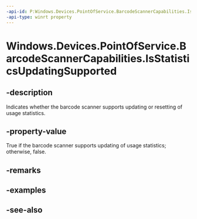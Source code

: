 ----api-id: P:Windows.Devices.PointOfService.BarcodeScannerCapabilities.IsStatisticsUpdatingSupported
-api-type: winrt property
---<!-- Property syntaxpublic bool IsStatisticsUpdatingSupported { get; }--># Windows.Devices.PointOfService.BarcodeScannerCapabilities.IsStatisticsUpdatingSupported## -descriptionIndicates whether the barcode scanner supports updating or resetting of usage statistics.## -property-valueTrue if the barcode scanner supports updating of usage statistics; otherwise, false.## -remarks## -examples## -see-also